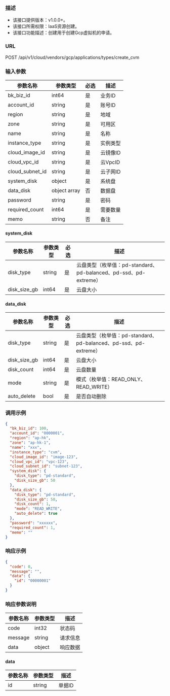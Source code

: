 ### 描述

- 该接口提供版本：v1.0.0+。
- 该接口所需权限：IaaS资源创建。
- 该接口功能描述：创建用于创建Gcp虚拟机的申请。

### URL

POST /api/v1/cloud/vendors/gcp/applications/types/create_cvm

### 输入参数

| 参数名称                        | 参数类型          | 必选 | 描述                                                                                                                   |
|-----------------------------|---------------|----|----------------------------------------------------------------------------------------------------------------------|
| bk_biz_id                   | int64         | 是  | 业务ID                                                                                                                 |
| account_id                  | string        | 是  | 账号ID                                                                                                                 |
| region                      | string        | 是  | 地域                                                                                                                   |
| zone                        | string        | 是  | 可用区                                                                                                                  |
| name                        | string        | 是  | 名称                                                                                                                   |
| instance_type               | string        | 是  | 实例类型                                                                                                                 |
| cloud_image_id              | string        | 是  | 云镜像ID                                                                                                                |
| cloud_vpc_id                | string        | 是  | 云VpcID                                                                                                               |
| cloud_subnet_id             | string        | 是  | 云子网ID                                                                                                                |
| system_disk                 | object        | 是  | 系统盘                                                                                                                  |
| data_disk                   | object  array | 否  | 数据盘                                                                                                                  |
| password                    | string        | 是  | 密码                                                                                                                   |
| required_count              | int64         | 是  | 需要数量                                                                                                                 |
| memo                        | string        | 否  | 备注                                                                                                                   |

#### system_disk
| 参数名称             | 参数类型    | 必选  | 描述                                                   |
|------------------|---------|-----|------------------------------------------------------|
| disk_type        | string  | 是   | 云盘类型（枚举值：pd-standard、pd-balanced、pd-ssd、pd-extreme）  |
| disk_size_gb     | int64   | 是   | 云盘大小                                                 |

#### data_disk
| 参数名称               | 参数类型   | 必选  | 描述                                                  |
|--------------------|--------|-----|-----------------------------------------------------|
| disk_type          | string | 是   | 云盘类型（枚举值：pd-standard、pd-balanced、pd-ssd、pd-extreme） |
| disk_size_gb       | int64  | 是   | 云盘大小                                                |
| disk_count         | int64  | 是   | 云盘数量                                                |
| mode               | string | 是   | 模式（枚举值：READ_ONLY、READ_WRITE）                        |
| auto_delete        | bool   | 是   | 是否自动删除                                              |

### 调用示例
```json
{
  "bk_biz_id": 100,
  "account_id": "0000001",
  "region": "ap-hk",
  "zone": "ap-hk-1",
  "name": "xxx",
  "instance_type": "cvm",
  "cloud_image_id": "image-123",
  "cloud_vpc_id": "vpc-123",
  "cloud_subnet_id": "subnet-123",
  "system_disk": {
    "disk_type": "pd-standard",
    "disk_size_gb": 50
  },
  "data_disk": {
    "disk_type": "pd-standard",
    "disk_size_gb": 50,
    "disk_count": 1,
    "mode": "READ_WRITE",
    "auto_delete": true
  },
  "password": "xxxxxx",
  "required_count": 1,
  "memo": ""
}
```

### 响应示例

```json
{
  "code": 0,
  "message": "",
  "data": {
    "id": "00000001"
  }
}
```

### 响应参数说明

| 参数名称    | 参数类型   | 描述   |
|---------|--------|------|
| code    | int32  | 状态码  |
| message | string | 请求信息 |
| data    | object | 响应数据 |

#### data

| 参数名称 | 参数类型   | 描述   |
|------|--------|------|
| id   | string | 单据ID |
